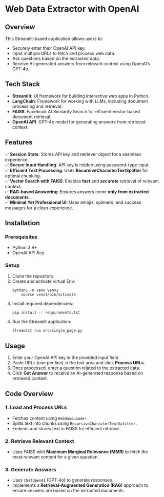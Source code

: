 # Web Data Extractor with OpenAI

## Overview
This Streamlit-based application allows users to:
- Securely enter their OpenAI API key.
- Input multiple URLs to fetch and process web data.
- Ask questions based on the extracted data.
- Receive AI-generated answers from relevant context using OpenAI’s GPT-4o.

## Tech Stack
- **Streamlit**: UI framework for building interactive web apps in Python.
- **LangChain**: Framework for working with LLMs, including document processing and retrieval.
- **FAISS**: Facebook AI Similarity Search for efficient vector-based document retrieval.
- **OpenAI API**: GPT-4o model for generating answers from retrieved context.

## Features
✅ **Session State**: Stores API key and retriever object for a seamless experience.  
✅ **Secure Input Handling**: API key is hidden using password-type input.  
✅ **Efficient Text Processing**: Uses **RecursiveCharacterTextSplitter** for optimal chunking.  
✅ **Vector Search with FAISS**: Enables **fast** and **accurate** retrieval of relevant context.  
✅ **RAG-based Answering**: Ensures answers come **only from extracted documents**.  
✅ **Minimal Yet Professional UI**: Uses emojis, spinners, and success messages for a clean experience.  

## Installation

### Prerequisites
- Python 3.8+
- OpenAI API Key

### Setup
1. Clone the repository:
2. Create and activate virtual Env:
   ```
   python3 -m venv venv1
       source venv1/bin/activate
   ```
2. Install required dependencies:
   ```sh
   pip install -r requirements.txt
   ```
3. Run the Streamlit application:
   ```sh
   streamlit run src/single_page.py
   ```

## Usage
1. Enter your OpenAI API key in the provided input field.
2. Paste URLs (one per line) in the text area and click **Process URLs**.
3. Once processed, enter a question related to the extracted data.
4. Click **Get Answer** to receive an AI-generated response based on retrieved context.

## Code Overview
### **1. Load and Process URLs**
- Fetches content using `WebBaseLoader`.
- Splits text into chunks using `RecursiveCharacterTextSplitter`.
- Embeds and stores text in FAISS for efficient retrieval.

### **2. Retrieve Relevant Context**
- Uses FAISS with **Maximum Marginal Relevance (MMR)** to fetch the most relevant content for a given question.

### **3. Generate Answers**
- Uses `ChatOpenAI` (GPT-4o) to generate responses.
- Implements a **Retrieval-Augmented Generation (RAG)** approach to ensure answers are based on the extracted documents.
